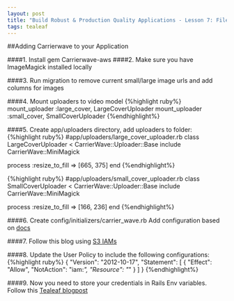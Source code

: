 ```yaml
---
layout: post
title: "Build Robust & Production Quality Applications - Lesson 7: File Uploading with Carrierwave"
tags: tealeaf
---
```

##Adding Carrierwave to your Application

####1. Install gem Carrierwave-aws
####2. Make sure you have ImageMagick installed locally

####3. Run migration to remove current small/large image urls and add columns for images

####4. Mount uploaders to video model
{%highlight ruby%}
mount_uploader :large_cover, LargeCoverUploader
mount_uploader :small_cover, SmallCoverUploader
{%endhighlight%}

####5. Create app/uploaders directory, add uploaders to folder:
{%highlight ruby%}
#app/uploaders/large_cover_uploader.rb
class LargeCoverUploader < CarrierWave::Uploader::Base
  include CarrierWave::MiniMagick

  process :resize_to_fill => [665, 375]
end
{%endhighlight%}

{%highlight ruby%}
#app/uploaders/small_cover_uploader.rb
class SmallCoverUploader < CarrierWave::Uploader::Base
  include CarrierWave::MiniMagick

  process :resize_to_fill => [166, 236]
end
{%endhighlight%}

####6. Create config/initializers/carrier_wave.rb
Add configuration based on [docs](https://github.com/carrierwaveuploader/carrierwave#using-amazon-s3)


####7. Follow this blog using [S3 IAMs](http://blog.danielle.tuckerlabs.com/post/60491757671/creating-a-simple-aws-s3-bucket-with-iam-access)

####8. Update the User Policy to include the following configurations:
{%highlight ruby%}
{
  "Version": "2012-10-17",
  "Statement": [
    {
      "Effect": "Allow",
      "NotAction": "iam:*",
      "Resource": "*"
    }
  ]
}
{%endhighlight%}

####9. Now you need to store your credentials in Rails Env variables. Follow this [Tealeaf blogpost](http://www.gotealeaf.com/blog/managing-environment-configuration-variables-in-rails)



